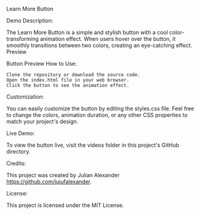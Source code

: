 Learn More Button

Demo
Description:

The Learn More Button is a simple and stylish button with a cool color-transforming animation effect. When users hover over the button, it smoothly transitions between two colors, creating an eye-catching effect.
Preview

Button Preview
How to Use:

    Clone the repository or download the source code.
    Open the index.html file in your web browser.
    Click the button to see the animation effect.

Customization:

You can easily customize the button by editing the styles.css file. Feel free to change the colors, animation duration, or any other CSS properties to match your project's design.

Live Demo:

To view the button live, visit the videos folder in this project's GitHub directory.

Credits:

This project was created by Julian Alexander https://github.com/jujufalexander.

License:

This project is licensed under the MIT License.

